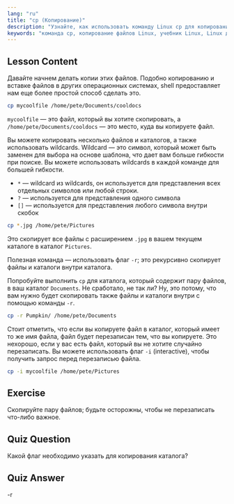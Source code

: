 ```yaml
---
lang: "ru"
title: "cp (Копирование)"
description: "Узнайте, как использовать команду Linux cp для копирования файлов и каталогов. Изучите такие опции, как -r и wildcards. Начните свое путешествие по Linux сегодня!"
keywords: "команда cp, копирование файлов Linux, учебник Linux, Linux для начинающих, cp -r, wildcards Linux, руководство Linux"
---
```


## Lesson Content

Давайте начнем делать копии этих файлов. Подобно копированию и вставке файлов в других операционных системах, shell предоставляет нам еще более простой способ сделать это.

```bash
cp mycoolfile /home/pete/Documents/cooldocs
```

`mycoolfile` — это файл, который вы хотите скопировать, а `/home/pete/Documents/cooldocs` — это место, куда вы копируете файл.

Вы можете копировать несколько файлов и каталогов, а также использовать wildcards. Wildcard — это символ, который может быть заменен для выбора на основе шаблона, что дает вам больше гибкости при поиске. Вы можете использовать wildcards в каждой команде для большей гибкости.

- `*` — wildcard из wildcards, он используется для представления всех отдельных символов или любой строки.
- `?` — используется для представления одного символа
- `[]` — используется для представления любого символа внутри скобок

```bash
cp *.jpg /home/pete/Pictures
```

Это скопирует все файлы с расширением `.jpg` в вашем текущем каталоге в каталог `Pictures`.

Полезная команда — использовать флаг `-r`; это рекурсивно скопирует файлы и каталоги внутри каталога.

Попробуйте выполнить `cp` для каталога, который содержит пару файлов, в ваш каталог `Documents`. Не сработало, не так ли? Ну, это потому, что вам нужно будет скопировать также файлы и каталоги внутри с помощью команды `-r`.

```bash
cp -r Pumpkin/ /home/pete/Documents
```

Стоит отметить, что если вы копируете файл в каталог, который имеет то же имя файла, файл будет перезаписан тем, что вы копируете. Это нехорошо, если у вас есть файл, который вы не хотите случайно перезаписать. Вы можете использовать флаг `-i` (interactive), чтобы получить запрос перед перезаписью файла.

```bash
cp -i mycoolfile /home/pete/Pictures
```

## Exercise

Скопируйте пару файлов; будьте осторожны, чтобы не перезаписать что-либо важное.

## Quiz Question

Какой флаг необходимо указать для копирования каталога?

## Quiz Answer

-r
